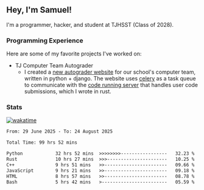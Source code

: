## Hey, I'm Samuel!

I'm a programmer, hacker, and student at TJHSST (Class of 2028).

### Programming Experience
Here are some of my favorite projects I've worked on:
- TJ Computer Team Autograder
  - I created a [new autograder website](https://github.com/TJ-Computer-Team/autograder2) for our school's computer team, written in python + django. The website uses [celery](https://github.com/celery/celery) as a task queue to communicate with the [code running server](https://github.com/TJ-Computer-Team/coderunner) that handles user code submissions, which I wrote in rust.

### Stats
[![wakatime](https://wakatime.com/badge/user/879aea6b-e969-410f-b0b6-2bb4510bea6f.svg)](https://wakatime.com/@879aea6b-e969-410f-b0b6-2bb4510bea6f)
<!--START_SECTION:waka-->

```txt
From: 29 June 2025 - To: 24 August 2025

Total Time: 99 hrs 52 mins

Python            32 hrs 52 mins  >>>>>>>>-----------------   32.23 %
Rust              10 hrs 27 mins  >>>----------------------   10.25 %
C++               9 hrs 51 mins   >>-----------------------   09.66 %
JavaScript        9 hrs 21 mins   >>-----------------------   09.18 %
HTML              8 hrs 57 mins   >>-----------------------   08.78 %
Bash              5 hrs 42 mins   >------------------------   05.59 %
```

<!--END_SECTION:waka-->
